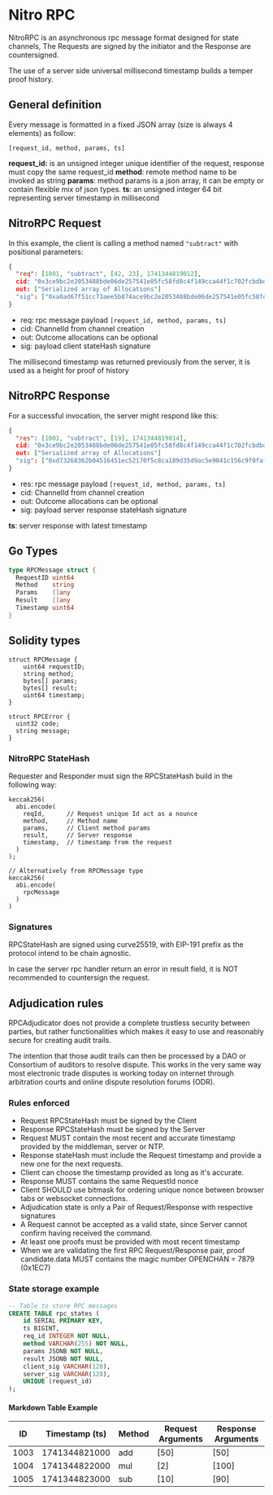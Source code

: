 # Nitro RPC

NitroRPC is an asynchronous rpc message format designed for state channels,
The Requests are signed by the initiator and the Response are countersigned.

The use of a server side universal millisecond timestamp builds a temper proof history.

## General definition

Every message is formatted in a fixed JSON array (size is always 4 elements) as follow:

`[request_id, method, params, ts]`

**request_id:** is an unsigned integer unique identifier of the request, response must copy the same request_id
**method**: remote method name to be invoked as string
**params**: method params is a json array, it can be empty or contain flexible mix of json types.
**ts**: an unsigned integer 64 bit representing server timestamp in millisecond

## NitroRPC Request

In this example, the client is calling a method named `"subtract"` with positional parameters:

```json
{
  "req": [1001, "subtract", [42, 23], 1741344819012],
  cid: "0x3ce9bc2e2053488bde06de257541e05fc58fd8c4f149cca44f1c702fcbdbde0aa"
  out: ["Serialized array of Allocations"]
  "sig": ["0xa0ad67f51cc73aee5b874ace9bc2e2053488bde06de257541e05fc58fd8c4f149cca44f1c702fcbdbde0aa09bcd24456f465e5c3002c011a3bc0f317df7777d2"]
}
```

- req: rpc message payload `[request_id, method, params, ts]`
- cid: ChannelId from channel creation
- out: Outcome allocations can be optional
- sig: payload client stateHash signature

The millisecond timestamp was returned previously from the server, it is used as a height for proof of history

## NitroRPC Response

For a successful invocation, the server might respond like this:

```json
{
  "res": [1001, "subtract", [19], 1741344819814],
  cid: "0x3ce9bc2e2053488bde06de257541e05fc58fd8c4f149cca44f1c702fcbdbde0aa"
  out: ["Serialized array of Allocations"]
  "sig": ["0xd73268362b04516451ec52170f5c8ca189d35d9ac5e9041c156c9f0faf9aebd2891309e3b2b5d8788578ab3449c96f7aa81aefb25482b53f02bac42c65f806e5"]
}
```

- res: rpc message payload `[request_id, method, params, ts]`
- cid: ChannelId from channel creation
- out: Outcome allocations can be optional
- sig: payload server response stateHash signature

**ts**: server response with latest timestamp

## Go Types

```go
type RPCMessage struct {
  RequestID uint64
  Method    string
  Params    []any
  Result    []any
  Timestamp uint64
}
```

## Solidity types

```solidity
struct RPCMessage {
    uint64 requestID;
    string method;
    bytes[] params;
    bytes[] result;
    uint64 timestamp;
}

struct RPCError {
  uint32 code;
  string message;
}
```

### NitroRPC StateHash

Requester and Responder must sign the RPCStateHash build in the following way:

```solidity
keccak256(
  abi.encode(
    reqId,      // Request unique Id act as a nounce
    method,     // Method name
    params,     // Client method params
    result,     // Server response
    timestamp,  // timestamp from the request
  )
);

// Alternatively from RPCMessage type
keccak256(
  abi.encode(
    rpcMessage
  )
)
```

### Signatures

RPCStateHash are signed using curve25519, with EIP-191 prefix as the protocol intend to be chain agnostic.

In case the server rpc handler return an error in result field, it is NOT recommended to countersign the request.

## Adjudication rules

RPCAdjudicator does not provide a complete trustless security between parties,
but rather functionalities which makes it easy to use and reasonably secure for creating audit trails.

The intention that those audit trails can then be processed by a DAO or Consortium of auditors to resolve dispute. This works in the very same way most electronic trade disputes is working today on internet through arbitration courts and online dispute resolution forums (ODR).

### Rules enforced

- Request RPCStateHash must be signed by the Client
- Response RPCStateHash must be signed by the Server
- Request MUST contain the most recent and accurate timestamp provided by the middleman, server or NTP.
- Response stateHash must include the Request timestamp and provide a new one for the next requests.
- Client can choose the timestamp provided as long as it's accurate.
- Response MUST contains the same RequestId nonce
- Client SHOULD use bitmask for ordering unique nonce between browser tabs or websocket connections.
- Adjudication state is only a Pair of Request/Response with respective signatures
- A Request cannot be accepted as a valid state, since Server cannot confirm having received the command.
- At least one proofs must be provided with most recent timestamp
- When we are validating the first RPC Request/Response pair, proof candidate.data MUST contains the magic number OPENCHAN = 7879 (0x1EC7)

### State storage example

```sql
-- Table to store RPC messages
CREATE TABLE rpc_states (
    id SERIAL PRIMARY KEY,
    ts BIGINT,
    req_id INTEGER NOT NULL,
    method VARCHAR(255) NOT NULL,
    params JSONB NOT NULL,
    result JSONB NOT NULL,
    client_sig VARCHAR(128),
    server_sig VARCHAR(128),
    UNIQUE (request_id)
);
```

#### Markdown Table Example

| ID   | Timestamp (ts)     | Method         | Request Arguments                  | Response Arguments                |
|------|--------------------|----------------|------------------------------------|-----------------------------------|
| 1003 | 1741344821000      | add    | [50]              | [50]                      |
| 1004 | 1741344822000      | mul   | [2]                      | [100]                  |
| 1005 | 1741344823000      | sub | [10]                     | [90]        |
